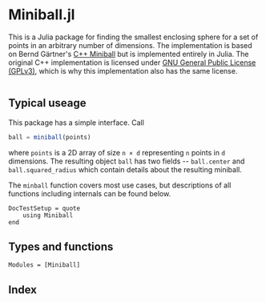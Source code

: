 # Miniball.jl

This is a Julia package for finding the smallest enclosing sphere for a set of points in an arbitrary number of dimensions.  The implementation is based on Bernd Gärtner's [C++ Miniball](https://www.inf.ethz.ch/personal/gaertner/miniball.html) but is implemented entirely in Julia.  The original C++ implementation is licensed under [GNU General Public License (GPLv3)](http://www.gnu.org/copyleft/gpl.html), which is why this implementation also has the same license.

```@contents
```

## Typical useage

This package has a simple interface.  Call

```julia
ball = miniball(points)
```

where `points` is a 2D array of size `n × d` representing `n` points in `d` dimensions.  The resulting object `ball` has two fields -- `ball.center` and `ball.squared_radius` which contain details about the resulting miniball.  

The `minball` function covers most use cases, but descriptions of all functions including internals can be found below.  

```@meta
DocTestSetup = quote
    using Miniball
end
```

## Types and functions


```@autodocs
Modules = [Miniball]
```


## Index

```@index
```
